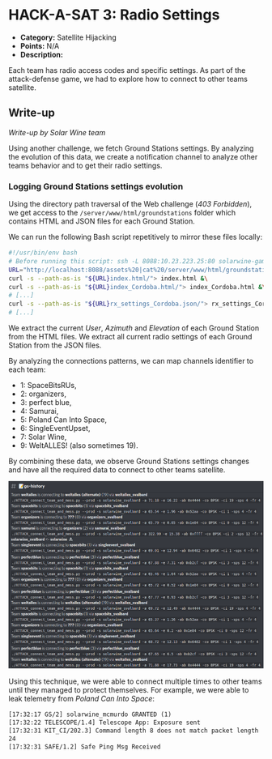 # HACK-A-SAT 3: Radio Settings

* **Category:** Satellite Hijacking
* **Points:** N/A
* **Description:**

Each team has radio access codes and specific settings.
As part of the attack-defense game, we had to explore how to connect to other
teams satellite.

## Write-up

_Write-up by Solar Wine team_

Using another challenge, we fetch Ground Stations settings.
By analyzing the evolution of this data, we create a notification channel to analyze
other teams behavior and to get their radio settings.

### Logging Ground Stations settings evolution

Using the directory path traversal of the Web challenge (*403 Forbidden*), we get access to
the `/server/www/html/groundstations` folder which contains HTML and JSON files for each Ground Station.

We can run the following Bash script repetitively to mirror these files locally:

```bash
#!/usr/bin/env bash
# Before running this script: ssh -L 8088:10.23.223.25:80 solarwine-game
URL="http://localhost:8088/assets%20|cat%20/server/www/html/groundstations/"
curl -s --path-as-is "${URL}index.html/"> index.html &\
curl -s --path-as-is "${URL}index_Cordoba.html/"> index_Cordoba.html &\
# [...]
curl -s --path-as-is "${URL}rx_settings_Cordoba.json/"> rx_settings_Cordoba.json &\
# [...]
```

We extract the current *User*, *Azimuth* and *Elevation* of each Ground Station from the HTML files.
We extract all current radio settings of each Ground Station from the JSON files.

By analyzing the connections patterns, we can map channels identifier to each team:

* 1: SpaceBitsRUs,
* 2: organizers,
* 3: perfect blue,
* 4: Samurai,
* 5: Poland Can Into Space,
* 6: SingleEventUpset,
* 7: Solar Wine,
* 9: WeltALLES! (also sometimes 19).

By combining these data, we observe Ground Stations settings changes and have
all the required data to connect to other teams satellite.

![Discord channel logging Ground Stations changes](images/gs_logs.png)

Using this technique, we were able to connect multiple times to other teams until they managed to protect themselves.
For example, we were able to leak telemetry from *Poland Can Into Space*:

```text
[17:32:17 GS/2] solarwine_mcmurdo GRANTED (1)
[17:32:22 TELESCOPE/1.4] Telescope App: Exposure sent
[17:32:31 KIT_CI/202.3] Command length 8 does not match packet length 24
[17:32:31 SAFE/1.2] Safe Ping Msg Received
```

